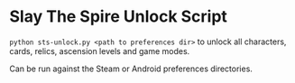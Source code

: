 # Slay The Spire Unlock Script

`python sts-unlock.py <path to preferences dir>` to unlock all characters, cards, relics, ascension levels and game modes.

Can be run against the Steam or Android preferences directories.
